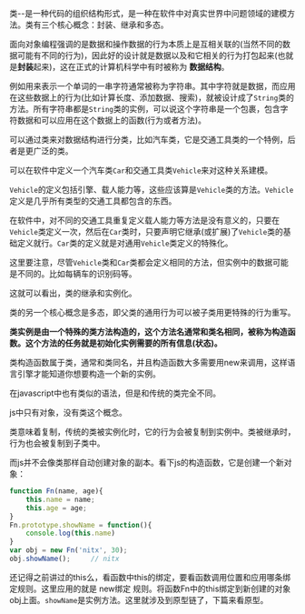 类--是一种代码的组织结构形式，是一种在软件中对真实世界中问题领域的建模方法。类有三个核心概念：封装、继承和多态。

面向对象编程强调的是数据和操作数据的行为本质上是互相关联的(当然不同的数据可能有不同的行为)，因此好的设计就是数据以及和它相关的行为打包起来(也就是**封装**起来)，这在正式的计算机科学中有时被称为 **数据结构**。

例如用来表示一个单词的一串字符通常被称为字符串。其中字符就是数据，而应用在这些数据上的行为(比如计算长度、添加数据、搜索)，就被设计成了`String`类的方法。所有字符串都是`String`类的实例，可以说这个字符串是一个包裹，包含字符数据和可以应用在这个数据上的函数(行为或者方法)。

可以通过类来对数据结构进行分类，比如汽车类，它是交通工具类的一个特例，后者是更广泛的类。

可以在软件中定义一个汽车类`Car`和交通工具类`Vehicle`来对这种关系建模。

`Vehicle`的定义包括引擎、载人能力等，这些应该算是`Vehicle`类的方法。`Vehicle`定义是几乎所有类型的交通工具都包含的东西。

在软件中，对不同的交通工具重复定义载人能力等方法是没有意义的，只要在`Vehicle`类定义一次，然后在`Car`类时，只要声明它继承(或扩展)了`Vehicle`类的基础定义就行。`Car`类的定义就是对通用`Vehicle`类定义的特殊化。

这里要注意，尽管`Vehicle`类和`Car`类都会定义相同的方法，但实例中的数据可能是不同的。比如每辆车的识别码等。

这就可以看出，类的继承和实例化。

类的另一个核心概念是多态，即父类的通用行为可以被子类用更特殊的行为重写。

**类实例是由一个特殊的类方法构造的，这个方法名通常和类名相同，被称为构造函数。这个方法的任务就是初始化实例需要的所有信息(状态)。**

类构造函数属于类，通常和类同名，并且构造函数大多需要用new来调用，这样语言引擎才能知道你想要构造一个新的实例。

在javascript中也有类似的语法，但是和传统的类完全不同。

js中只有对象，没有类这个概念。

类意味着复制，传统的类被实例化时，它的行为会被复制到实例中。类被继承时，行为也会被复制到子类中。

而js并不会像类那样自动创建对象的副本。看下js的构造函数，它是创建一个新对象：
```javascript
function Fn(name, age){
    this.name = name;
    this.age = age;
}
Fn.prototype.showName = function(){
    console.log(this.name)
}
var obj = new Fn('nitx', 30);
obj.showName();     // nitx
```
还记得之前讲过的this么，看函数中this的绑定，要看函数调用位置和应用哪条绑定规则。这里应用的就是 new绑定 规则。将函数Fn中的this绑定到新创建的对象obj上面。`showName`是实例方法。这里就涉及到原型链了，下篇来看原型。